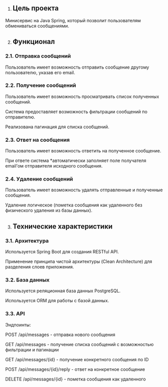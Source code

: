 1. ## Цель проекта

Минисервис на Java Spring, который позволит пользователям обмениваться сообщениями.

2. ## Функционал

### 2.1. Отправка сообщений

Пользователь имеет возможность отправить сообщение другому пользователю, указав его email.

### 2.2. Получение сообщений

Пользователь имеет возможность просматривать список полученных сообщений.

Система предоставляет возможность фильтрации сообщений по отправителю.

Реализована пагинация для списка сообщений.

### 2.3. Ответ на сообщения

Пользователь имеет возможность ответить на полученное сообщение.

При ответе система *автоматически заполняет поле получателя email’ом отправителя исходного сообщения.

### 2.4. Удаление сообщений

Пользователь имеет возможность удалять отправленные и полученные сообщения.

Удаление логическое (пометка сообщения как удаленного без физического удаления из базы данных).

3. ## Технические характеристики

### 3.1. Архитектура

Используется Spring Boot для создания RESTful API.

Применение принципа чистой архитектуры (Clean Architecture) для разделения слоев приложения.

### 3.2. База данных

Используется реляционная база данных PostgreSQL.

Используется ORM для работы с базой данных.

### 3.3. API

Эндпоинты:

POST /api/messages - отправка нового сообщения

GET /api/messages - получение списка сообщений с возможностью фильтрации и пагинации

GET /api/messages/{id} - получение конкретного сообщения по ID

POST /api/messages/{id}/reply - ответ на конкретное сообщение

DELETE /api/messages/{id} - пометка сообщения как удаленного
